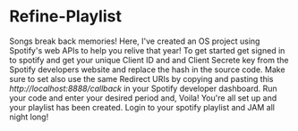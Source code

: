 # Refine-Playlist
Songs break back memories! 
Here, I've created an OS project using Spotify's web APIs to help you relive that year!
To get started get signed in to spotify and get your unique Client ID and and Client Secrete key from the Spotify developers website and replace the hash in the source code. 
Make sure to set also use the same Redirect URIs  by copying and pasting this *http://localhost:8888/callback* in your Spotify developer dashboard.
Run your code and enter your desired period and, Voila! You're all set up and your playlist has been created. Login to your spotify playlist and JAM all night long!

